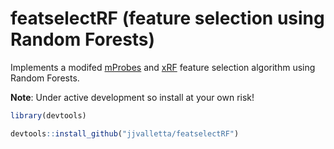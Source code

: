 # featselectRF (feature selection using Random Forests)

Implements a modifed [mProbes](https://doi.org/10.1093/bioinformatics/bts238) and [xRF](http://dx.doi.org/10.1155/2015/471371) feature selection algorithm using Random Forests.

**Note**: Under active development so install at your own risk!

```R
library(devtools)

devtools::install_github("jjvalletta/featselectRF")
```
